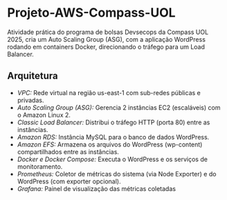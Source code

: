 # Projeto-AWS-Compass-UOL
Atividade prática do programa de bolsas Devsecops da Compass UOL 2025, cria um Auto Scaling Group (ASG), com a aplicação WordPress rodando em containers Docker, direcionando o tráfego para um Load Balancer.

## Arquitetura
- *VPC:* Rede virtual na região us-east-1 com sub-redes públicas e privadas.
- *Auto Scaling Group (ASG):* Gerencia 2 instâncias EC2 (escaláveis) com o Amazon Linux 2.
- *Classic Load Balancer:* Distribui o tráfego HTTP (porta 80) entre as instâncias.
- *Amazon RDS:* Instância MySQL para o banco de dados WordPress.
- *Amazon EFS:* Armazena os arquivos do WordPress (wp-content) compartilhados entre as instâncias.
- *Docker e Docker Compose:* Executa o WordPress e os serviços de monitoramento.
- *Prometheus:* Coletor de métricas do sistema (via Node Exporter) e do WordPress (com exporter opcional).
- *Grafana:* Painel de visualização das métricas coletadas
